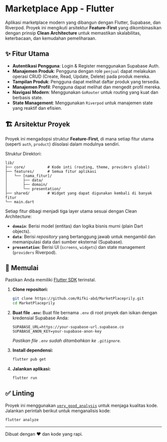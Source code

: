 # Marketplace App - Flutter

Aplikasi marketplace modern yang dibangun dengan Flutter, Supabase, dan Riverpod. Proyek ini mengikuti arsitektur **Feature-First** yang dikombinasikan dengan prinsip **Clean Architecture** untuk memastikan skalabilitas, keterbacaan, dan kemudahan pemeliharaan.

## ✨ Fitur Utama

- **Autentikasi Pengguna**: Login & Register menggunakan Supabase Auth.
- **Manajemen Produk**: Pengguna dengan role `penjual` dapat melakukan operasi CRUD (Create, Read, Update, Delete) pada produk mereka.
- **Tampilan Produk**: Pengguna dapat melihat daftar produk yang tersedia.
- **Manajemen Profil**: Pengguna dapat melihat dan mengedit profil mereka.
- **Navigasi Modern**: Menggunakan `GoRouter` untuk routing yang kuat dan berbasis state.
- **State Management**: Menggunakan `Riverpod` untuk manajemen state yang reaktif dan efisien.

## 🏗️ Arsitektur Proyek

Proyek ini mengadopsi struktur **Feature-First**, di mana setiap fitur utama (seperti `auth`, `product`) diisolasi dalam modulnya sendiri.

Struktur Direktori:
```
lib/
├── core/          # Kode inti (routing, theme, providers global)
├── features/      # Semua fitur aplikasi
│   └── [nama_fitur]/
│       ├── data/
│       ├── domain/
│       └── presentation/
├── shared/        # Widget yang dapat digunakan kembali di banyak fitur
└── main.dart
```

Setiap fitur dibagi menjadi tiga layer utama sesuai dengan Clean Architecture:
- **`domain`**: Berisi model (entitas) dan logika bisnis murni (plain Dart objects).
- **`data`**: Berisi *repository* yang bertanggung jawab untuk mengambil dan memanipulasi data dari sumber eksternal (Supabase).
- **`presentation`**: Berisi UI (`screens`, `widgets`) dan state management (`providers` Riverpod).

## 🚀 Memulai

Pastikan Anda memiliki [Flutter SDK](https://flutter.dev/docs/get-started/install) terinstal.

1.  **Clone repositori:**
    ```bash
    git clone https://github.com/Rifki-abd/MarketPlaceprily.git
    cd MarketPlaceprily
    ```

2.  **Buat file `.env`:**
    Buat file bernama `.env` di root proyek dan isikan dengan kredensial Supabase Anda:
    ```
    SUPABASE_URL=https://your-supabase-url.supabase.co
    SUPABASE_ANON_KEY=your-supabase-anon-key
    ```
    *Pastikan file `.env` sudah ditambahkan ke `.gitignore`.*

3.  **Install dependensi:**
    ```bash
    flutter pub get
    ```

4.  **Jalankan aplikasi:**
    ```bash
    flutter run
    ```

## ✅ Linting

Proyek ini menggunakan [`very_good_analysis`](https://pub.dev/packages/very_good_analysis) untuk menjaga kualitas kode. Jalankan perintah berikut untuk menganalisis kode:
```bash
flutter analyze
```

---
Dibuat dengan ❤️ dan kode yang rapi.
